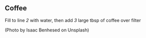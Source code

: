 ## Coffee

Fill to line *2* with water, then add *3* large tbsp of coffee over filter

(Photo by Isaac Benhesed on Unsplash)
